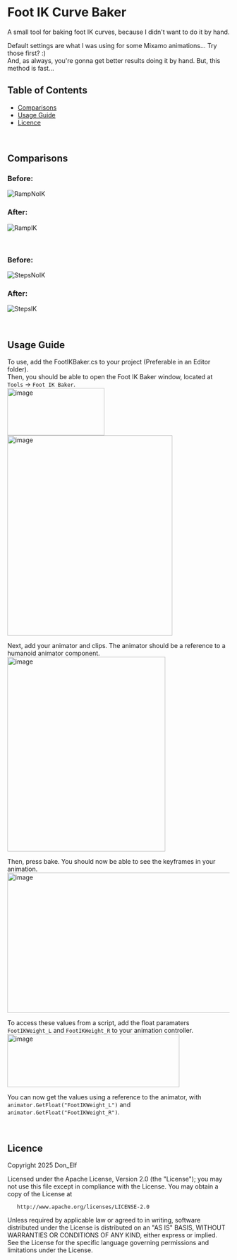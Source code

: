 # Foot IK Curve Baker
A small tool for baking foot IK curves, because I didn't want to do it by hand.

Default settings are what I was using for some Mixamo animations... Try those first? :)  
And, as always, you're gonna get better results doing it by hand. But, this method is fast...

## Table of Contents 
* [Comparisons](#comparisons)  
* [Usage Guide](#usage-guide)  
* [Licence](#licence)  

<br> <!-- Using HTML in MD... I know it's bad, but womp womp. -->

## Comparisons
### Before:
![RampNoIK](https://github.com/user-attachments/assets/8fe3d999-e7e6-4d3e-a2c8-797198c056c7)

### After:
![RampIK](https://github.com/user-attachments/assets/2fe39e78-743a-4fea-946e-4caf1cc93262)

<br>

### Before:
![StepsNoIK](https://github.com/user-attachments/assets/0cbe09e0-e33f-468b-9eda-4d5e3bb4dae2)

### After:
![StepsIK](https://github.com/user-attachments/assets/0440a599-deef-4e3d-881b-a7d1d17f695f)

<br>

## Usage Guide
To use, add the FootIKBaker.cs to your project (Preferable in an Editor folder).  
Then, you should be able to open the Foot IK Baker window, located at `Tools` -> `Foot IK Baker`.  
<img width="220" height="107" alt="image" src="https://github.com/user-attachments/assets/3d4a5f84-4376-48c1-a548-575d2425ae93" />  
<img width="374" height="453" alt="image" src="https://github.com/user-attachments/assets/abdde0ff-7f09-43b6-8aaf-3a326d8c5f14" />  

Next, add your animator and clips. The animator should be a reference to a humanoid animator component.  
<img width="358" height="440" alt="image" src="https://github.com/user-attachments/assets/4e7c765d-909f-4b78-bc45-49322701185d" />  

Then, press bake. You should now be able to see the keyframes in your animation.  
<img width="1220" height="317" alt="image" src="https://github.com/user-attachments/assets/6923e774-a05f-40dc-923b-a2d40a5275a2" />  

To access these values from a script, add the float paramaters `FootIKWeight_L` and `FootIKWeight_R` to your animation controller.  
<img width="390" height="120" alt="image" src="https://github.com/user-attachments/assets/1bd7efc9-c7f4-4d61-821f-9f2506ce953f" />  

You can now get the values using a reference to the animator, with `animator.GetFloat("FootIKWeight_L")` and `animator.GetFloat("FootIKWeight_R")`.

<br>

## Licence

   Copyright 2025 Don_Elf

   Licensed under the Apache License, Version 2.0 (the "License");
   you may not use this file except in compliance with the License.
   You may obtain a copy of the License at

       http://www.apache.org/licenses/LICENSE-2.0

   Unless required by applicable law or agreed to in writing, software
   distributed under the License is distributed on an "AS IS" BASIS,
   WITHOUT WARRANTIES OR CONDITIONS OF ANY KIND, either express or implied.
   See the License for the specific language governing permissions and
   limitations under the License.

